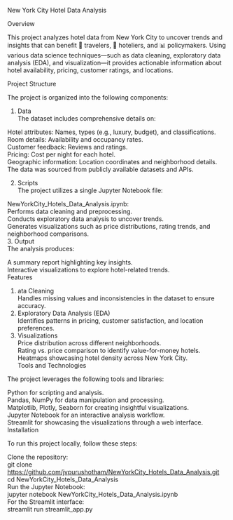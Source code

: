 New York City Hotel Data Analysis  

Overview  
  
This project analyzes hotel data from New York City to uncover trends and insights that can benefit 🧳 travelers, 🏢 hoteliers, and 📊 policymakers. Using various data science techniques—such as data cleaning, exploratory data analysis (EDA), and visualization—it provides actionable information about hotel availability, pricing, customer ratings, and locations.  

Project Structure  

The project is organized into the following components:  

1. Data  
The dataset includes comprehensive details on:  

Hotel attributes: Names, types (e.g., luxury, budget), and classifications.  
Room details: Availability and occupancy rates.  
Customer feedback: Reviews and ratings.  
Pricing: Cost per night for each hotel.  
Geographic information: Location coordinates and neighborhood details.  
The data was sourced from publicly available datasets and APIs.  

2. Scripts  
The project utilizes a single Jupyter Notebook file:  

NewYorkCity_Hotels_Data_Analysis.ipynb:  
Performs data cleaning and preprocessing.  
Conducts exploratory data analysis to uncover trends.  
Generates visualizations such as price distributions, rating trends, and neighborhood comparisons.  
3. Output  
The analysis produces:  

A summary report highlighting key insights.  
Interactive visualizations to explore hotel-related trends.  
Features  

1. ata Cleaning  
Handles missing values and inconsistencies in the dataset to ensure accuracy.  
2. Exploratory Data Analysis (EDA)  
Identifies patterns in pricing, customer satisfaction, and location preferences.  
3. Visualizations  
Price distribution across different neighborhoods.  
Rating vs. price comparison to identify value-for-money hotels.  
Heatmaps showcasing hotel density across New York City.  
Tools and Technologies  
  
The project leverages the following tools and libraries:  

Python for scripting and analysis.  
Pandas, NumPy for data manipulation and processing.  
Matplotlib, Plotly, Seaborn for creating insightful visualizations.  
Jupyter Notebook for an interactive analysis workflow.  
Streamlit for showcasing the visualizations through a web interface.  
Installation  
  
To run this project locally, follow these steps:  

Clone the repository:  
git clone https://github.com/jvpurushotham/NewYorkCity_Hotels_Data_Analysis.git  
cd NewYorkCity_Hotels_Data_Analysis  
Run the Jupyter Notebook:  
jupyter notebook NewYorkCity_Hotels_Data_Analysis.ipynb  
For the Streamlit interface:  
streamlit run streamlit_app.py  
   
